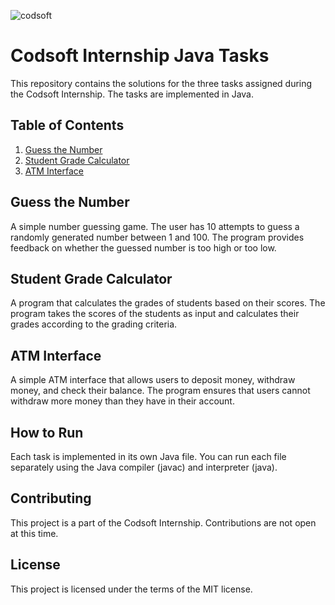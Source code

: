 ![codsoft](https://github.com/HGJadeja/CODSOFT/assets/153214646/5c0628d9-5d59-468e-860a-251f3bddc606)

# Codsoft Internship Java Tasks

This repository contains the solutions for the three tasks assigned during the Codsoft Internship. The tasks are implemented in Java.

## Table of Contents
1. [Guess the Number](https://github.com/HGJadeja/CODSOFT/blob/main/task1_NumberGame.java)
2. [Student Grade Calculator](https://github.com/HGJadeja/CODSOFT/blob/main/task1_NumberGame.java)
3. [ATM Interface](https://github.com/HGJadeja/CODSOFT/blob/main/task3_ATM_Interface.java)

## Guess the Number
A simple number guessing game. The user has 10 attempts to guess a randomly generated number between 1 and 100. The program provides feedback on whether the guessed number is too high or too low.

## Student Grade Calculator
A program that calculates the grades of students based on their scores. The program takes the scores of the students as input and calculates their grades according to the grading criteria.

## ATM Interface
A simple ATM interface that allows users to deposit money, withdraw money, and check their balance. The program ensures that users cannot withdraw more money than they have in their account.

## How to Run
Each task is implemented in its own Java file. You can run each file separately using the Java compiler (javac) and interpreter (java).

## Contributing
This project is a part of the Codsoft Internship. Contributions are not open at this time.

## License
This project is licensed under the terms of the MIT license.
